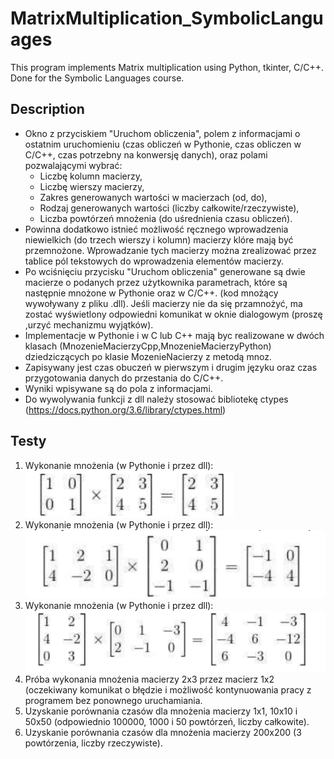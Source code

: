 # MatrixMultiplication_SymbolicLanguages
This program implements Matrix multiplication using Python, tkinter, C/C++.
Done for the Symbolic Languages course.
## Description
-  Okno z przyciskiem "Uruchom obliczenia", polem z informacjami o ostatnim uruchomieniu (czas obliczeń w Pythonie, czas obliczen w C/C++, czas potrzebny na konwersję danych), oraz polami pozwalającymi wybrać:
    * Liczbę kolumn macierzy,
    * Liczbę wierszy macierzy,
    * Zakres generowanych wartości w macierzach (od, do),
    * Rodzaj generowanych wartości (liczby całkowite/rzeczywiste),
    * Liczba powtórzeń mnożenia (do uśrednienia czasu obliczeń).
- Powinna dodatkowo istnieć możliwość ręcznego wprowadzenia niewielkich (do trzech wierszy i kolumn) macierzy klóre mają być przemnożone. Wprowadzanie tych macierzy można zrealizować przez tablice pól tekstowych do wprowadzenia elementów macierzy.
- Po wciśnięciu przycisku "Uruchom obliczenia" generowane są dwie macierze o podanych przez użytkownika parametrach, które są następnie mnożone w Pythonie oraz w C/C++. (kod mnożący wywoływany z pliku .dll). Jeśli macierzy nie da się przamnożyć, ma zostać wyświetlony odpowiedni komunikat w oknie dialogowym (proszę ,urzyć mechanizmu wyjątków).
- Implementacje w Pythonie i w C lub C++ mają byc realizowane w dwóch klasach (MnozenieMacierzyCpp,MnozenieMacierzyPython) dziedziczących po klasie MozenieNacierzy z metodą mnoz.
- Zapisywany jest czas obuczeń w pierwszym i drugim języku oraz czas przygotowania danych do przestania do C/C++.
- Wyniki wpisywane są do pola z informacjami.
- Do wywolywania funkcji z dll należy stosować bibliotekę ctypes
    (https://docs.python.org/3.6/library/ctypes.html)
## Testy
1. Wykonanie mnożenia (w Pythonie i przez dll):
    <img src="img/1.png" />
2. Wykonanie mnożenia (w Pythonie i przez dll):
    <img src="img/2.png" />
3. Wykonanie mnożenia (w Pythonie i przez dll):
    <img src="img/3.png" />
4. Próba wykonania mnożenia macierzy 2x3 przez macierz 1x2 (oczekiwany komunikat o błędzie i możliwość kontynuowania pracy z programem bez ponownego uruchamiania. 
5. Uzyskanie porównania czasów dla mnożenia macierzy 1x1, 10x10 i 50x50 (odpowiednio 100000, 1000 i 50 powtórzeń, liczby całkowite). 
6. Uzyskanie porównania czasów dla mnożenia macierzy 200x200 (3 powtórzenia, liczby rzeczywiste). 

